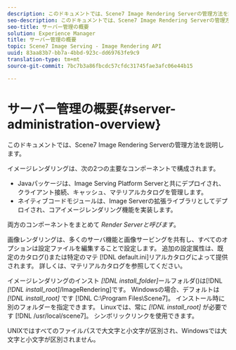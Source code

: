 ```yaml
---
description: このドキュメントでは、Scene7 Image Rendering Serverの管理方法を説明します。
seo-description: このドキュメントでは、Scene7 Image Rendering Serverの管理方法を説明します。
seo-title: サーバー管理の概要
solution: Experience Manager
title: サーバー管理の概要
topic: Scene7 Image Serving - Image Rendering API
uuid: 83aa83b7-bb7a-4bbd-923c-dd69763fe9c9
translation-type: tm+mt
source-git-commit: 7bc7b3a86fbcdc57cfdc31745fae3afc06e44b15

---
```



# サーバー管理の概要{#server-administration-overview}

このドキュメントでは、Scene7 Image Rendering Serverの管理方法を説明します。

イメージレンダリングは、次の2つの主要なコンポーネントで構成されます。

* Javaパッケージは、Image Serving Platform Serverと共にデプロイされ、クライアント接続、キャッシュ、マテリアルカタログを管理します。
* ネイティブコードモジュールは、Image Serverの拡張ライブラリとしてデプロイされ、コアイメージレンダリング機能を実装します。

両方のコンポーネントをまとめて *Render Serverと呼びます*。

画像レンダリングは、多くのサーバ機能と画像サービングを共有し、すべてのオプションは設定ファイルを編集することで設定します。 追加の設定属性は、既定のカタログ()または特定のマテ [!DNL default.ini]リアルカタログによって提供されます。 詳しくは、マテリアルカタログを参照してください。

イメージレンダリングのインスト *[!DNL install_folder]*&#x200B;ールフォルダ()は[!DNL *[!DNL install_root]*/ImageRendering]です。 Windowsの場合、デフォルトは *[!DNL install_root]* です [!DNL C:\Program Files\Scene7]。 インストール時に別のフォルダーを指定できます。 Linuxでは、常に *[!DNL install_root]* が必要です [!DNL /usr/local/scene7]。 シンボリックリンクを使用できます。

UNIXではすべてのファイルパスで大文字と小文字が区別され、Windowsでは大文字と小文字が区別されません。
